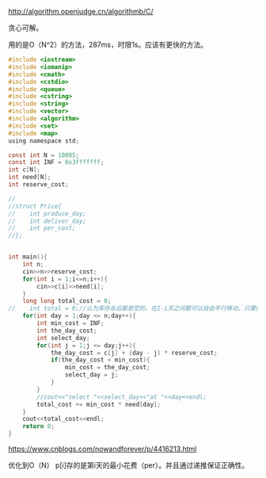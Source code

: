 http://algorithm.openjudge.cn/algorithmb/C/

贪心可解。

用的是O（N^2）的方法，287ms，时限1s。应该有更快的方法。

```C
#include <iostream>
#include <iomanip>
#include <cmath>
#include <cstdio>
#include <queue>
#include <cstring>
#include <string>
#include <vector>
#include <algorithm>
#include <set>
#include <map>
using namespace std;

const int N = 10005;
const int INF = 0x3fffffff;
int c[N];
int need[N];
int reserve_cost;

//
//struct Price{
//    int produce_day;
//    int deliver_day;
//    int per_cost;
//};


int main(){
    int n;
    cin>>n>>reserve_cost;
    for(int i = 1;i<=n;i++){
        cin>>c[i]>>need[i];
    }
    long long total_cost = 0;
//    int total = 0;//认为库存永远都是空的，在1-i天之间都可以自由平行移动，只要把存储价格算上去就行。
    for(int day = 1;day <= n;day++){
        int min_cost = INF;
        int the_day_cost;
        int select_day;
        for(int j = 1;j <= day;j++){
            the_day_cost = c[j] + (day - j) * reserve_cost;
            if(the_day_cost < min_cost){
                min_cost = the_day_cost;
                select_day = j;
            }
        }
        //cout<<"select "<<select_day<<"at "<<day<<endl;
        total_cost += min_cost * need[day];
    }
    cout<<total_cost<<endl;
    return 0;
}
```




https://www.cnblogs.com/nowandforever/p/4416213.html

优化到O（N）
p[i]存的是第i天的最小花费（per）。并且通过递推保证正确性。


